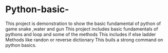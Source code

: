 # Python-basic-
This project is demonstration to show the basic fundamental of python of game snake ,water and gun
This project includes basic fundamentals of pythons and loop and some of the methods
This includes if else ladder
Methods like randon or reverse dictionary
This buils a strong command on python basics.
